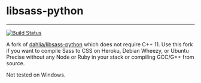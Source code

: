 # libsass-python
----
[![Build Status](https://travis-ci.org/BowdoinOrient/libsass-python.svg?branch=python)](https://travis-ci.org/BowdoinOrient/libsass-python)

A fork of [dahlia/libsass-python](https://github.com/dahlia/libsass-python) which does not require C++ 11. Use this fork if you want to compile Sass to CSS on Heroku, Debian Wheezy, or Ubuntu Precise without any Node or Ruby in your stack or compiling GCC/G++ from source.

Not tested on Windows.